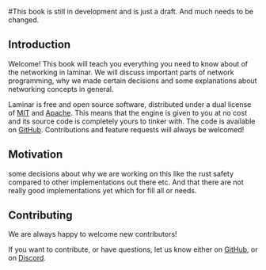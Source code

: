 #This book is still in development and is just a draft. And much needs to be changed.

## Introduction

Welcome! This book will teach you everything you need to know about of the networking in laminar.
We will discuss important parts of network programming, why we made certain decisions and some explanations about networking concepts in general.

Laminar is free and open source software, distributed under a dual license of [MIT][ml]
and [Apache][al]. This means that the engine is given to you at no cost
and its source code is completely yours to tinker with. The code is available on
[GitHub][am]. Contributions and feature requests will always be welcomed!

[ml]: https://github.com/amethyst/laminar/blob/master/docs/LICENSE-MIT
[al]: https://github.com/amethyst/laminar/blob/master/docs/LICENSE-APACHE
[am]: https://github.com/amethyst/laminar/tree/master

## Motivation
some decisions about why we are working on this like the rust safety compared to other implementations out there etc. 
And that there are not really good implementations yet which for fill all or needs.

## Contributing

We are always happy to welcome new contributors!

If you want to contribute, or have questions, let us know either on [GitHub][db], or on [Discord][di].

[di]: https://discord.gg/amethyst
[db]: https://github.com/amethyst/laminar/
